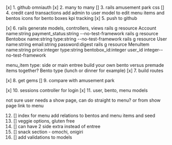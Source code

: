 [x] 1. github omniauth
[x] 2. many to many
[] 3. rails amusement park css
[] 4. credit card transactions
        add admin to user model to edit menu items and bentos
        icons for bento boxes
        kpi tracking
[x] 5. push to github

[x] 6. rails generate models, controllers, views
rails g resource Account name:string payment_status:string --no-test-framework
rails g resource Bentobox name:string type:string --no-test-framework
rails g resource User name:string email:string password:digest
rails g resource MenuItem name:string price:integer type:string bentobox_id:integer user_id integer--no-test-framework

menu_item type: side or main entree
build your own bento versus premade items together?
Bento type (lunch or dinner for example)
[x] 7. build routes

[x] 8. get gems
[] 9. compare with amusement park

[x] 10. sessions controller for login
[x] 11. user, bento, menu models

not sure user needs a show page, can do straight to menu? or from show page link to menu

12. [] index for menu
    add relations to bentos and menu items and seed 
13. [] veggie options, gluten free
14. [] can have 2 side extra instead of entree
15. [] snack section - omochi, onigiri
16. [] add validations to models